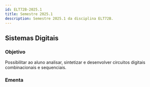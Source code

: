 ```yaml
---
id: ELT72B-2025.1
title: Semestre 2025.1
description: Semestre 2025.1 da disciplina ELT72B.
---
```


## Sistemas Digitais

### Objetivo

Possibilitar ao aluno analisar, sintetizar e desenvolver circuitos digitais combinacionais e sequenciais.

### Ementa
